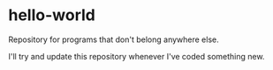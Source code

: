 # hello-world
Repository for programs that don't belong anywhere else.

I'll try and update this repository whenever I've coded something new.
